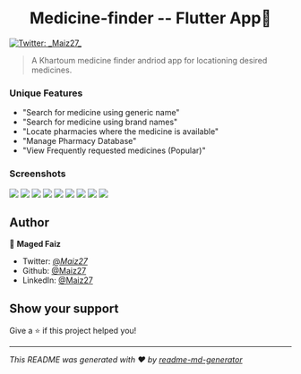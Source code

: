 <h1 align="center">Medicine-finder -- Flutter App👋</h1>
<p>
  <a href="https://twitter.com/_Maiz27_" target="_blank">
    <img alt="Twitter: _Maiz27_" src="https://img.shields.io/twitter/follow/_Maiz27_.svg?style=social" />
  </a>
</p>

> A Khartoum medicine finder andriod app for locationing desired medicines.

### Unique Features
<p>
    <ul>
        <li>"Search for medicine using generic name"</li>
        <li>"Search for medicine using brand names"</li>
        <li>"Locate pharmacies where the medicine is available"</li>
        <li>"Manage Pharmacy Database"</li>
        <li>"View Frequently requested medicines (Popular)"</li>
    </ul>
</p>


### Screenshots
<img src="https://user-images.githubusercontent.com/91534137/158441787-234f8e0d-612b-4d25-a302-41620fa805d6.png">
<img src="https://user-images.githubusercontent.com/91534137/158441794-8cdd46e1-b629-45be-9391-2e4b78cff12d.png">
<img src="https://user-images.githubusercontent.com/91534137/158441796-ef7c1d7e-bef0-44ff-b5ed-c92d8f01d2f3.png">
<img src="https://user-images.githubusercontent.com/91534137/158441798-b461464c-5720-4d3f-8cb7-f7945b265ca0.png">
<img src="https://user-images.githubusercontent.com/91534137/158441803-0fcd451b-1086-401a-b151-7c0797698fb1.png">
<img src="https://user-images.githubusercontent.com/91534137/158441819-8158646e-1b66-497f-9352-bd777f2ce373.png">
<img src="https://user-images.githubusercontent.com/91534137/158441820-af513e71-3263-4ffd-9d3e-d9e6cd61d0e3.png">
<img src="https://user-images.githubusercontent.com/91534137/158441827-b5d680e1-ddf5-4edc-84d1-09bf952bc431.png">
<img src="https://user-images.githubusercontent.com/91534137/158441834-70f15353-4bbd-4533-9ad2-1cb8808fca68.png)">

## Author

👤 **Maged Faiz**

* Twitter: [@_Maiz27_](https://twitter.com/_Maiz27_)
* Github: [@Maiz27](https://github.com/Maiz27)
* LinkedIn: [@Maiz27](https://linkedin.com/in/Maiz27)

## Show your support

Give a ⭐️ if this project helped you!

***
_This README was generated with ❤️ by [readme-md-generator](https://github.com/kefranabg/readme-md-generator)_